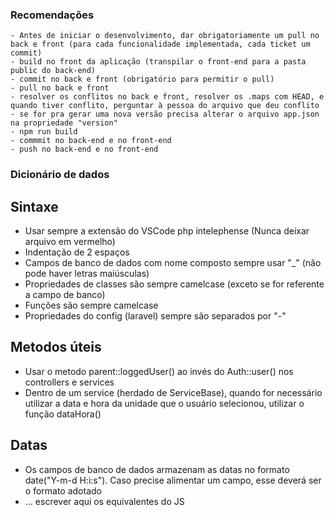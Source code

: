 ### Recomendações
```
- Antes de iniciar o desenvolvimento, dar obrigatoriamente um pull no back e front (para cada funcionalidade implementada, cada ticket um commit)
- build no front da aplicação (transpilar o front-end para a pasta public do back-end)
- commit no back e front (obrigatório para permitir o pull)
- pull no back e front
- resolver os conflitos no back e front, resolver os .maps com HEAD, e quando tiver conflito, perguntar à pessoa do arquivo que deu conflito
- se for pra gerar uma nova versão precisa alterar o arquivo app.json na propriedade "version"
- npm run build
- commmit no back-end e no front-end
- push no back-end e no front-end
```
### Dicionário de dados

## Sintaxe
- Usar sempre a extensão do VSCode php intelephense (Nunca deixar arquivo em vermelho)
- Indentação de 2 espaços
- Campos de banco de dados com nome composto sempre usar "_" (não pode haver letras maiúsculas)
- Propriedades de classes são sempre camelcase (exceto se for referente a campo de banco)
- Funções são sempre camelcase
- Propriedades do config (laravel) sempre são separados por "-"

## Metodos úteis
- Usar o metodo parent::loggedUser() ao invés do Auth::user() nos controllers e services
- Dentro de um service (herdado de ServiceBase), quando for necessário utilizar a data e hora da unidade que o usuário selecionou, utilizar o função dataHora()

## Datas
- Os campos de banco de dados armazenam as datas no formato date("Y-m-d H:i:s"). Caso precise alimentar um campo, esse deverá ser o formato adotado
- ... escrever aqui os equivalentes do JS 
